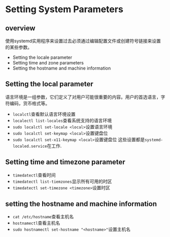 # Setting System Parameters
## overview
使用systemd实用程序来设置过去必须通过编辑配置文件或创建符号链接来设置的某些参数。
- Setting the locale parameter
- Setting time and zone parameters
- Setting the hostname and machine information

## Setting the local parameter
语言环境是一组参数，它们定义了对用户可能很重要的内容。用户的首选语言，字符编码，货币格式等。
- `localctl`查看默认语言环境设置
- `localectl list-locales`查看系统支持的语言环境
- `sudo localctl set-locale <local>`设置语言环境
- `sudo localctl set-keymap <local>`设置键盘位
- `sudo localctl set-x11-keymap <local>`设置键盘位
这些设置都是`systemd-localed.service`在工作.

## Setting time and timezone parameter
- `timedatectl`查看时间
- `timedatectl list-tiemzones`显示所有可用的时区
- `timedatectl set-timezone <timezone>`设置时区


## setting the hostname and machine information
- `cat /etc/hostname`查看主机名
- `hostnamectl`查看主机名
- `sudo hostnamectl set-hostname "<hostname>"`设置主机名